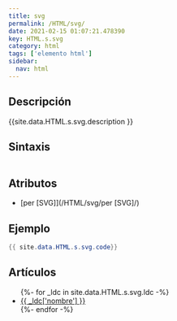 ```yaml
---
title: svg
permalink: /HTML/svg/
date: 2021-02-15 01:07:21.478390
key: HTML.s.svg
category: html
tags: ['elemento html']
sidebar: 
  nav: html
---
```


## Descripción
{{site.data.HTML.s.svg.description }}

## Sintaxis
~~~html
~~~

## Atributos
* [per [SVG]](/HTML/svg/per [SVG]/)

## Ejemplo
~~~java
{{ site.data.HTML.s.svg.code}}
~~~

## Artículos
<ul>
{%- for _ldc in site.data.HTML.s.svg.ldc -%}
   <li>
       <a href="{{_ldc['url'] }}">{{ _ldc['nombre'] }}</a>
   </li>
{%- endfor -%}
</ul>
